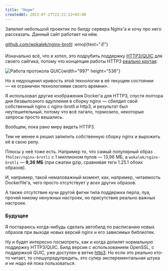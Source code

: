 ```yaml
---
title: "Норм"
createdAt: 2023-07-27T22:22:22+03:00
---
```


Запилил небольшой проектик по билду сервера Nginx'а и хочу про него рассказать. Данный сайт работает на нём.

[github.com/wokalek/nginx-brotli](https://github.com/wokalek/nginx-brotli) :emoji{text="✌️"}

Изначально всё, что я хотел, это подрубить поддержку [HTTP3/QUIC](https://ru.wikipedia.org/wiki/HTTP%2F3?useskin=vector) для своего сайтика, потому что концепция работы HTTP3 [реально крутая](https://habr.com/ru/companies/globalsign/articles/560342/):

![Работа протокола QUIC](/static/blog/quic-work.png){width="997" height="536"}

Но я недооценил кривость этой технологии в её текущем состоянии — «я ограничен технологиями своего времни».

Я использовал другие изображения Docker'а для HTTP3, спустя полтора дня безвылозного вдупления в сборку nginx — сбилдил свой собственный nginx с nginx-brotli и http3, и результат был неутешительный, потому что всё лагало, тормозило, некоторые запросы просто вешались.

Вообщем, пока рано миру видеть HTTP3.

Тем не менее я решил запилить собственную сборку nginx и вырожить её в свою репу.

Плюсы у неё тоже есть. Например то, что самый популярный образ `fholzer/nginx-brotli` с 1 миллионом пулов — 13,96 МБ, а `wokalek/nginx-brotli` — **9,36 МБ** (при сжатии gzip, сравнивая теги 1.25.1 обоих образов).

И, например, такой немаловажный момент, как, например, читаемость Dockerfile'а, чего просто отсутствует у *всех* других образов.

А также отсутствие кучи другой фигни типа поддержки перла, луа, прочей никому ненужных настроек, но присутствие реально важных настроек.

### Будущее

Я постараюсь когда-нибудь сделать автобилд по расписанию новых образов при выходе новых версий nginx и его зависимых библиотек.

Ну и будет интересно посмотреть, как и когда допилят нормальную поддержку HTTP3/QUIC. Билд версии с использованием OpenSSL, с поддержкой QUIC, уже доступен в ветке [http3](https://github.com/wokalek/nginx-brotli/tree/http3). Но если это реально кто-то читает, то спешупредупредить, это супер эксперементальная штука и *не надо* ей пока пользоваться.
